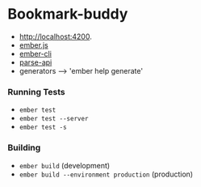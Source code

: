 # Bookmark-buddy


* [http://localhost:4200](http://localhost:4200).
* [ember.js](http://emberjs.com/)
* [ember-cli](http://www.ember-cli.com/)
* [parse-api](https://parse.api.com/)
* generators --> 'ember help generate'

### Running Tests
* `ember test`
* `ember test --server`
* `ember test -s`

### Building
* `ember build` (development)
* `ember build --environment production` (production)
